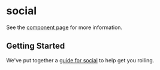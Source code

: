 social
================

See the [component page](http://alexbowen.github.io/social) for more information.

## Getting Started

We've put together a [guide for social](http://www.polymer-project.org/docs/start/reusableelements.html) to help get you rolling.
